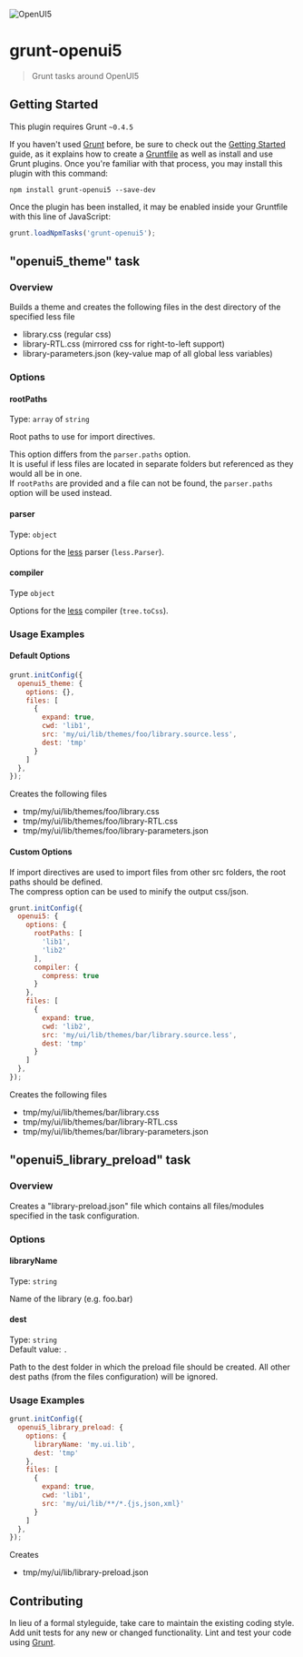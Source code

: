 ![OpenUI5](http://openui5.org/images/OpenUI5_new_big_side.png)

# grunt-openui5

> Grunt tasks around OpenUI5

## Getting Started
This plugin requires Grunt `~0.4.5`

If you haven't used [Grunt](http://gruntjs.com/) before, be sure to check out the [Getting Started](http://gruntjs.com/getting-started) guide, as it explains how to create a [Gruntfile](http://gruntjs.com/sample-gruntfile) as well as install and use Grunt plugins. Once you're familiar with that process, you may install this plugin with this command:

```shell
npm install grunt-openui5 --save-dev
```

Once the plugin has been installed, it may be enabled inside your Gruntfile with this line of JavaScript:

```js
grunt.loadNpmTasks('grunt-openui5');
```

## "openui5_theme" task

### Overview

Builds a theme and creates the following files in the dest directory of the specified less file
 - library.css (regular css)
 - library-RTL.css (mirrored css for right-to-left support)
 - library-parameters.json (key-value map of all global less variables)

### Options

#### rootPaths
Type: `array` of `string`

Root paths to use for import directives.

This option differs from the `parser.paths` option.  
It is useful if less files are located in separate folders but referenced as they would all be in one.  
If `rootPaths` are provided and a file can not be found, the `parser.paths` option will be used instead.

#### parser

Type: `object`

Options for the [less](http://lesscss.org) parser (`less.Parser`).

#### compiler

Type `object`

Options for the [less](http://lesscss.org) compiler (`tree.toCss`).

### Usage Examples

#### Default Options

```js
grunt.initConfig({
  openui5_theme: {
    options: {},
    files: [
      {
        expand: true,
        cwd: 'lib1',
        src: 'my/ui/lib/themes/foo/library.source.less',
        dest: 'tmp'
      }
    ]
  },
});
```

Creates the following files
- tmp/my/ui/lib/themes/foo/library.css
- tmp/my/ui/lib/themes/foo/library-RTL.css
- tmp/my/ui/lib/themes/foo/library-parameters.json

#### Custom Options

If import directives are used to import files from other src folders, the root paths should be defined.  
The compress option can be used to minify the output css/json.

```js
grunt.initConfig({
  openui5: {
    options: {
      rootPaths: [
        'lib1',
        'lib2'
      ],
      compiler: {
        compress: true
      }
    },
    files: [
      {
        expand: true,
        cwd: 'lib2',
        src: 'my/ui/lib/themes/bar/library.source.less',
        dest: 'tmp'
      }
    ]
  },
});
```

Creates the following files
- tmp/my/ui/lib/themes/bar/library.css
- tmp/my/ui/lib/themes/bar/library-RTL.css
- tmp/my/ui/lib/themes/bar/library-parameters.json

## "openui5_library_preload" task

### Overview

Creates a "library-preload.json" file which contains all files/modules specified in the task configuration.

### Options

#### libraryName
Type: `string`

Name of the library (e.g. foo.bar)

#### dest
Type: `string`  
Default value: `.`

Path to the dest folder in which the preload file should be created. All other dest paths (from the files configuration) will be ignored.

### Usage Examples

```js
grunt.initConfig({
  openui5_library_preload: {
    options: {
      libraryName: 'my.ui.lib',
      dest: 'tmp'
    },
    files: [
      {
        expand: true,
        cwd: 'lib1',
        src: 'my/ui/lib/**/*.{js,json,xml}'
      }
    ]
  },
});
```

Creates
- tmp/my/ui/lib/library-preload.json

## Contributing
In lieu of a formal styleguide, take care to maintain the existing coding style. Add unit tests for any new or changed functionality. Lint and test your code using [Grunt](http://gruntjs.com/).
